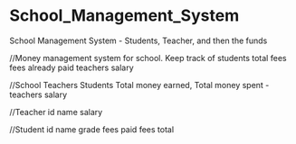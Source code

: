 # School_Management_System

School Management System - Students, Teacher, and then the funds

//Money management system for school.
Keep track of students total fees
fees already paid
teachers salary

//School
Teachers
Students
Total money earned,
Total money spent - teachers salary

//Teacher
id
name
salary

//Student
id
name
grade
fees paid
fees total
